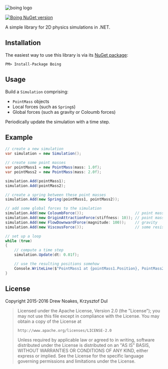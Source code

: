 ![boing logo](https://cdn.rawgit.com/drewnoakes/boing/master/Resources/logo.svg)

[![Boing NuGet version](https://img.shields.io/nuget/v/Boing.svg)](https://www.nuget.org/packages/Boing/)

A simple library for 2D physics simulations in .NET.

## Installation

The easiest way to use this library is via its [NuGet package](https://www.nuget.org/packages/Boing/):

    PM> Install-Package Boing

## Usage

Build a `Simulation` comprising:

- `PointMass` objects
- Local forces (such as `Spring`s) 
- Global forces (such as gravity or Coloumb forces)

Periodically update the simulation with a time step.

## Example

```csharp
// create a new simulation
var simulation = new Simulation();

// create some point masses
var pointMass1 = new PointMass(mass: 1.0f);
var pointMass2 = new PointMass(mass: 2.0f);

simulation.Add(pointMass1);
simulation.Add(pointMass2);

// create a spring between these point masses
simulation.Add(new Spring(pointMass1, pointMass2));

// add some global forces to the simulation
simulation.Add(new ColoumbForce());                       // point masses repel one another
simulation.Add(new OriginAttractionForce(stiffness: 10)); // point masses move towards the origin
simulation.Add(new FlowDownwardForce(magnitude: 100));    // gravity
simulation.Add(new ViscousForce());                       // some resistance to motion

// set up a loop
while (true)
{
    // compute a time step
    simulation.Update(dt: 0.01f);

    // use the resulting positions somehow
    Console.WriteLine($"PointMass1 at {pointMass1.Position}, PointMass2 at {pointMass2.Position}");
}
```

## License

Copyright 2015-2016 Drew Noakes, Krzysztof Dul

> Licensed under the Apache License, Version 2.0 (the "License");
> you may not use this file except in compliance with the License.
> You may obtain a copy of the License at
>
>     http://www.apache.org/licenses/LICENSE-2.0
>
> Unless required by applicable law or agreed to in writing, software
> distributed under the License is distributed on an "AS IS" BASIS,
> WITHOUT WARRANTIES OR CONDITIONS OF ANY KIND, either express or implied.
> See the License for the specific language governing permissions and
> limitations under the License.
